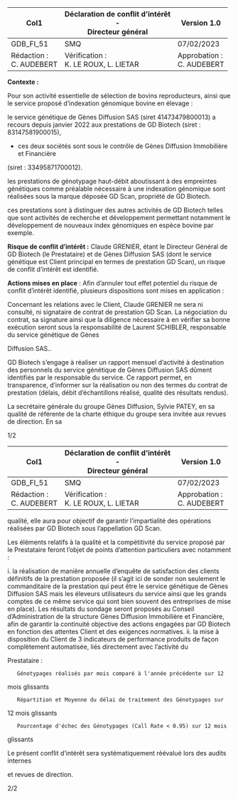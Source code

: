 |Col1|Déclaration de conflit d’intérêt<br>-<br>Directeur général|Version 1.0|
|---|---|---|
|GDB_FI_51|SMQ|07/02/2023|
|Rédaction :<br>C. AUDEBERT|Vérification :<br>K. LE ROUX, L. LIETAR|Approbation :<br>C. AUDEBERT|


**Contexte :**

Pour son activité essentielle de sélection de bovins reproducteurs, ainsi que le service
proposé d’indexation génomique bovine en élevage :

   le service génétique de Gènes Diffusion SAS (siret 41473479800013) a recours
depuis janvier 2022 aux prestations de GD Biotech (siret : 83147581900015),

   - ces deux sociétés sont sous le contrôle de Gènes Diffusion Immobilière et Financière

(siret : 33495871700012).

   les prestations de génotypage haut-débit aboutissant à des empreintes génétiques
comme préalable nécessaire à une indexation génomique sont réalisées sous la
marque déposée GD Scan, propriété de GD Biotech.

   ces prestations sont à distinguer des autres activités de GD Biotech telles que sont
activités de recherche et développement permettant notamment le développement
de nouveaux index génomiques en espèce bovine par exemple.

**Risque de conflit d’intérêt :**
Claude GRENIER, étant le Directeur Général de GD Biotech (le Prestataire) et de Gènes
Diffusion SAS (dont le service génétique est Client principal en termes de prestation GD
Scan), un risque de conflit d’intérêt est identifié.

**Actions mises en place** :
Afin d’annuler tout effet potentiel du risque de conflit d’intérêt identifié, plusieurs dispositions
sont mises en application :

   Concernant les relations avec le Client, Claude GRENIER ne sera ni consulté, ni
signataire de contrat de prestation GD Scan. La négociation du contrat, sa signature
ainsi que la diligence nécessaire à en vérifier sa bonne exécution seront sous la
responsabilité de Laurent SCHIBLER, responsable du service génétique de Gènes

Diffusion SAS..

   GD Biotech s’engage à réaliser un rapport mensuel d’activité à destination des
personnels du service génétique de Gènes Diffusion SAS dûment identifiés par le
responsable du service. Ce rapport permet, en transparence, d’informer sur la
réalisation ou non des termes du contrat de prestation (délais, débit d’échantillons
réalisé, qualité des résultats rendus).

   La secrétaire générale du groupe Gènes Diffusion, Sylvie PATEY, en sa qualité de
référente de la charte éthique du groupe sera invitée aux revues de direction. En sa

1/2

|Col1|Déclaration de conflit d’intérêt<br>-<br>Directeur général|Version 1.0|
|---|---|---|
|GDB_FI_51|SMQ|07/02/2023|
|Rédaction :<br>C. AUDEBERT|Vérification :<br>K. LE ROUX, L. LIETAR|Approbation :<br>C. AUDEBERT|


qualité, elle aura pour objectif de garantir l’impartialité des opérations réalisées par
GD Biotech sous l’appellation GD Scan.

Les éléments relatifs à la qualité et la compétitivité du service proposé par le
Prestataire feront l’objet de points d’attention particuliers avec notamment :

i. la réalisation de manière annuelle d’enquête de satisfaction des clients
définitifs de la prestation proposée (il s’agit ici de sonder non seulement le
commanditaire de la prestation qui peut être le service génétique de Gènes
Diffusion SAS mais les éleveurs utilisateurs du service ainsi que les grands
comptes de ce même service qui sont bien souvent des entreprises de mise
en place). Les résultats du sondage seront proposés au Conseil
d’Administration de la structure Gènes Diffusion Immobilière et Financière,
afin de garantir la continuité objective des actions engagées par GD Biotech
en fonction des attentes Client et des exigences normatives.
ii. la mise à disposition du Client de 3 indicateurs de performance produits de
façon complètement automatisée, liés directement avec l’activité du

Prestataire :

       Génotypages réalisés par mois comparé à l'année précédente sur 12
mois glissants

       Répartition et Moyenne du délai de traitement des Génotypages sur
12 mois glissants

       Pourcentage d'échec des Génotypages (Call Rate < 0.95) sur 12 mois
glissants

Le présent conflit d’intérêt sera systématiquement réévalué lors des audits internes

et revues de direction.

2/2

